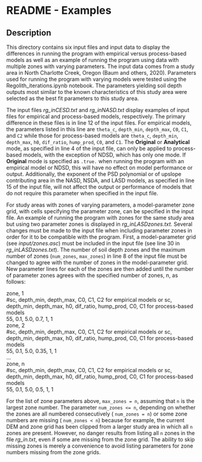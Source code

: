 README - Examples
==============

Description
-----------
This directory contains six input files and input data to display the differences in running the program with empirical versus process-based models as well as an example of running the program using data with multiple zones with varying parameters. The input data comes from a study area in North Charlotte Creek, Oregon (Baum and others, 2020). Parameters used for running the program with varying models were tested using the Regolith_iterations.ipynb notebook. The parameters yielding soil depth outputs most similar to the known characteristics of this study area were selected as the best fit parameters to this study area.

The input files *rg_inCESD.txt* and *rg_inNASD.txt* display examples of input files for empirical and process-based models, respectively. The primary difference in these files is in line 12 of the input files. For empirical models, the parameters listed in this line are `theta_c`, `depth_min`, `depth_max`, `C0`, `C1`, and `C2` while those for process-based models are `theta_c`, `depth_min`, `depth_max`, `h0`, `dif_ratio`, `hump_prod`, `C0`, and `C1`. The __Original__ or __Analytical__ mode, as specified in line 4 of the input file, can only be applied to process-based models, with the exception of NDSD, which has only one mode. If __Original__ mode is specified as `.true.` when running the program with an empirical model or NDSD, this will have no effect on model performance or output. Additionally, the exponent of the PSD polynomial or of upslope contributing area in the NASD, NSDA, and LASD models, as specified in line 15 of the input file, will not affect the output or performance of models that do not require this parameter when specified in the input file.

For study areas with zones of varying parameters, a model-parameter zone grid, with cells specifying the parameter zone, can be specified in the input file. An example of running the program with zones for the same study area but using two parameter zones is displayed in *rg_inLASDzones.txt.* Several changes must be made to the input file when including parameter zones in order for it to be compatible with the program. First, a model-parameter grid (see *input/zones.asc*) must be included in the input file (see line 30 in *rg_inLASDzones.txt*). The number of soil depth zones and the maximum number of zones (`num_zones`, `max_zones`) in line 8 of the input file must be changed to agree with the number of zones in the model-parameter grid. New parameter lines for each of the zones are then added until the number of parameter zones agrees with the specified number of zones, n, as follows:

zone, 1  
&#35;sc, depth_min, depth_max, C0, C1, C2 for empirical models or sc, depth_min, depth_max, h0, dif_ratio, hump_prod, C0, C1 for process-based models  
55,	0.1,	5.0,	0.7,	1,   1  
zone, 2  
&#35;sc, depth_min, depth_max, C0, C1, C2 for empirical models or sc, depth_min, depth_max, h0, dif_ratio, hump_prod, C0, C1 for process-based models  
55,	0.1,	5.0,	0.35,	1,   1  
...  
zone, n  
&#35;sc, depth_min, depth_max, C0, C1, C2 for empirical models or sc, depth_min, depth_max, h0, dif_ratio, hump_prod, C0, C1 for process-based models  
55,	0.1,	5.0,	0.5,	1,   1  

For the list of zone parameters above,  `max_zones = n`, assuming that `n` is the largest zone number.  The parameter `num_zones <= n`, depending on whether the zones are all numbered consecutively ( `num_zones = n`) or some zone numbers are missing ( `num_zones < n`) because for example, the current DEM and zone grid has been clipped from a larger study area in which all `n` zones are present.  However, no danger results from listing all `n` zones in the file *rg_in.txt*, even if some are missing from the zone grid.  The ability to skip missing zones is merely a convenience to avoid listing parameters for zone numbers missing from the zone grids.

